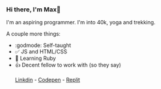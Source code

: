 ### Hi there, I'm Max👋

I'm an aspiring programmer. I'm into 40k, yoga and trekking.

A couple more things:

- :godmode: Self-taught
- :white_check_mark: JS and HTML/CSS
- 🌱 Learning Ruby
- :+1: Decent fellow to work with (so they say)
<br><br>[Linkdin](www.linkedin.com/in/maxjwmvogel) - [Codepen](https://codepen.io/Just-a-Bird) - [Replit](https://replit.com/@Mushbit)
